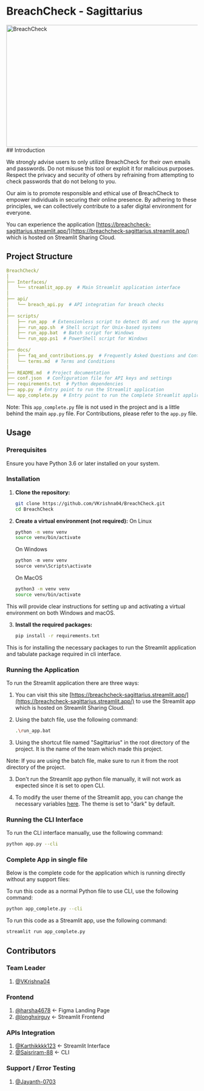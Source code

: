 # BreachCheck - Sagittarius
<img src="https://socialify.git.ci/VKrishna04/BreachCheck/image?description=1&forks=1&issues=1&language=1&name=1&owner=1&pattern=Circuit%20Board&pulls=1&stargazers=1&theme=Auto" alt="BreachCheck" width="640" height="320" style="align-items: center" />
## Introduction

We strongly advise users to only utilize BreachCheck for their own emails and passwords. Do not misuse this tool or exploit it for malicious purposes. Respect the privacy and security of others by refraining from attempting to check passwords that do not belong to you.

Our aim is to promote responsible and ethical use of BreachCheck to empower individuals in securing their online presence. By adhering to these principles, we can collectively contribute to a safer digital environment for everyone.

You can experience the application [https://breachcheck-sagittarius.streamlit.app/](https://breachcheck-sagittarius.streamlit.app/) which is hosted on Streamlit Sharing Cloud.

## Project Structure

```yaml
BreachCheck/
│
├── Interfaces/
│   └── streamlit_app.py  # Main Streamlit application interface
│
├── api/
│   └── breach_api.py  # API integration for breach checks
│
├── scripts/
│   ├── run_app  # Extensionless script to detect OS and run the appropriate script
│   ├── run_app.sh  # Shell script for Unix-based systems
│   ├── run_app.bat  # Batch script for Windows
│   └── run_app.ps1  # PowerShell script for Windows
│
├── docs/
│   ├── faq_and_contributions.py  # Frequently Asked Questions and Contributions
│   └── terms.md  # Terms and Conditions
│
├── README.md  # Project documentation
├── conf.json  # Configuration file for API keys and settings
├── requirements.txt  # Python dependencies
├── app.py  # Entry point to run the Streamlit application
└── app_complete.py  # Entry point to run the Complete Streamlit application in a single file.
```

Note: This `app_complete.py` file is not used in the project and is a little behind the main `app.py` file. For Contributions, please refer to the `app.py` file.


## Usage

### Prerequisites

Ensure you have Python 3.6 or later installed on your system.

### Installation

1. **Clone the repository:**
    ```bash
    git clone https://github.com/VKrishna04/BreachCheck.git
    cd BreachCheck
    ```

2. **Create a virtual environment (not required):**
    On Linux
    ```bash
    python -m venv venv
    source venv/bin/activate
    ```

    On Windows
    ```ps1
    python -m venv venv
    source venv\Scripts\activate
    ```

    On MacOS
    ```bash
    python3 -m venv venv
    source venv/bin/activate
    ```

This will provide clear instructions for setting up and activating a virtual environment on both Windows and macOS.

3. **Install the required packages:**
    ```bash
    pip install -r requirements.txt
    ```

This is for installing the necessary packages to run the Streamlit application and tabulate package required in cli interface.

### Running the Application

To run the Streamlit application there are three ways:
1. You can visit this site [https://breachcheck-sagittarius.streamlit.app/](https://breachcheck-sagittarius.streamlit.app/) to use the Streamlit app which is hosted on Streamlit Sharing Cloud.

2. Using the batch file, use the following command:
    ```bash
    .\run_app.bat
    ```
3. Using the shortcut file named "Sagittarius" in the root directory of the project. It is the name of the team which made this project.

Note: If you are using the batch file, make sure to run it from the root directory of the project.

3. Don't run the Streamlit app python file manually, it will not work as expected since it is set to open CLI.

4. To modify the user theme of the Streamlit app, you can change the necessary variables [here](.streamlit/config.toml). The theme is set to "dark" by default.

### Running the CLI Interface

To run the CLI interface manually, use the following command:
```bash
python app.py --cli
```

### Complete App in single file

Below is the complete code for the application which is running directly without any support files:

To run this code as a normal Python file to use CLI, use the following command:

```bash
python app_complete.py --cli
```

To run this code as a Streamlit app, use the following command:
```bash
streamlit run app_complete.py
```

## Contributors

### Team Leader
1. [@VKrishna04](https://github.com/VKrishna04)

### Frontend
1. [@harsha4678](https://github.com/harsha4678) <- Figma Landing Page
2. [@longhxirguy](https://github.com/longhxirguy) <- Streamlit Frontend

### APIs Integration
1. [@Karthikkkk123](https://github.com/Karthikkkk123) <- Streamlit Interface
2. [@Saisriram-88](https://github.com/Saisriram-88) <- CLI

### Support / Error Testing
1. [@Jayanth-0703](https://github.com/Jayanth-0703)
